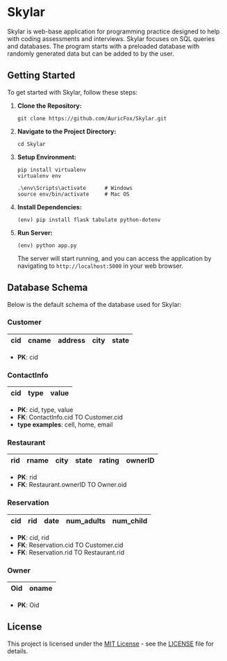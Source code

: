 # Skylar

Skylar is web-base application for programming practice designed to help with coding assessments and interviews. Skylar focuses on SQL queries and databases. The program starts with a preloaded database with randomly generated data but can be added to by the user.

## Getting Started

To get started with Skylar, follow these steps:

1. **Clone the Repository:**
    ```
    git clone https://github.com/AuricFox/Skylar.git
    ```

2. **Navigate to the Project Directory:**
    ```
    cd Skylar
    ```

3. **Setup Environment:**
    ```
    pip install virtualenv  
    virtualenv env

    .\env\Scripts\activate      # Windows
    source env/bin/activate     # Mac OS
    ```

4. **Install Dependencies:**
    ```
    (env) pip install flask tabulate python-dotenv
    ```

5. **Run Server:**
    ```
    (env) python app.py
    ```

    The server will start running, and you can access the application by navigating to `http://localhost:5000` in your web browser.

## Database Schema

Below is the default schema of the database used for Skylar:

### Customer

|**cid**|cname |address|city |state|
|:-----:|:----:|:-----:|:---:|:---:|

- **PK**: cid

### ContactInfo

|**cid**|type  |value  |
|:-----:|:----:|:-----:|

- **PK**: cid, type, value
- **FK**: ContactInfo.cid TO Customer.cid
- **type examples**: cell, home, email

### Restaurant

|**rid**|rname |city   |state|rating|ownerID|
|:-----:|:----:|:-----:|:---:|:----:|:-----:|

- **PK**: rid
- **FK**: Restaurant.ownerID TO Owner.oid

### Reservation

|**cid**|rid   |date   |num_adults|num_child|
|:-----:|:----:|:-----:|:--------:|:-------:|

- **PK**: cid, rid
- **FK**: Reservation.cid TO Customer.cid
- **FK**: Reservation.rid TO Restaurant.rid

### Owner

|**Oid**|oname |
|:-----:|:----:|

- **PK**: Oid

## License

This project is licensed under the [MIT License](https://opensource.org/licenses/MIT) - see the [LICENSE](LICENSE) file for details.
